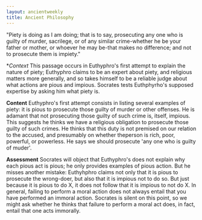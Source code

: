 ```yaml
---
layout: ancientweekly
title: Ancient Philosophy
---
```


"Piety is doing as I am doing; that is to say, prosecuting any one who is guilty of murder, sacrilege, or of any similar crime-whether he be your father or mother, or whoever he may be-that makes no difference; and not to prosecute them is impiety."

**Context*
This passage occurs in Euthyphro's first attempt to explain the nature of piety; Euthyphro claims to be an expert about piety, and religious matters more generally, and so takes himself to be a reliable judge about what actions are pious and impious. Socrates tests Euthphyrho's supposed expertise by asking him what piety is.

**Content**
Euthyphro's first attempt consists in listing several examples of piety: it is pious to prosecute those guilty of murder or other offenses. He is adamant that not prosecuting those guilty of such crime is, itself, impious. This suggests he thinks we have a religious obligation to prosecute those guilty of such crimes. He thinks that this duty is not premised on our relation to the accused, and presumably on whether theperson is rich, poor, powerful, or powerless. He says we should prosecute 'any one who is guilty of muder'.

**Assessment**
Socrates will object that Euthyphro's does not explain why each pious act is pious; he only provides examples of pious action. But he misses another mistake: Euthyhphro claims not only that it is pious to prosecute the wrong-doer, but also that it is impious not to do so. But just because it is pious to do X, it does not follow that it is impious to not do X. In general, failing to perform a moral action does not always entail that you have performed an immoral action. Socrates is silent on this point, so we might ask whether he thinks that failure to perform a moral act does, in fact, entail that one acts immorally.  

